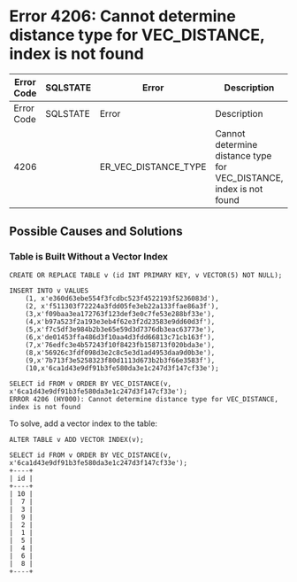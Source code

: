 
# Error 4206: Cannot determine distance type for VEC_DISTANCE, index is not found


| Error Code | SQLSTATE | Error | Description |
| --- | --- | --- | --- |
| Error Code | SQLSTATE | Error | Description |
| 4206 |  | ER_VEC_DISTANCE_TYPE | Cannot determine distance type for VEC_DISTANCE, index is not found |




## Possible Causes and Solutions


### Table is Built Without a Vector Index


```
CREATE OR REPLACE TABLE v (id INT PRIMARY KEY, v VECTOR(5) NOT NULL);

INSERT INTO v VALUES                                              
    (1, x'e360d63ebe554f3fcdbc523f4522193f5236083d'),
    (2, x'f511303f72224a3fdd05fe3eb22a133ffae86a3f'),
    (3,x'f09baa3ea172763f123def3e0c7fe53e288bf33e'),
    (4,x'b97a523f2a193e3eb4f62e3f2d23583e9dd60d3f'),
    (5,x'f7c5df3e984b2b3e65e59d3d7376db3eac63773e'),
    (6,x'de01453ffa486d3f10aa4d3fdd66813c71cb163f'),
    (7,x'76edfc3e4b57243f10f8423fb158713f020bda3e'),
    (8,x'56926c3fdf098d3e2c8c5e3d1ad4953daa9d0b3e'),
    (9,x'7b713f3e5258323f80d1113d673b2b3f66e3583f'),
    (10,x'6ca1d43e9df91b3fe580da3e1c247d3f147cf33e');

SELECT id FROM v ORDER BY VEC_DISTANCE(v, x'6ca1d43e9df91b3fe580da3e1c247d3f147cf33e');          
ERROR 4206 (HY000): Cannot determine distance type for VEC_DISTANCE, index is not found
```

To solve, add a vector index to the table:


```
ALTER TABLE v ADD VECTOR INDEX(v);

SELECT id FROM v ORDER BY VEC_DISTANCE(v, x'6ca1d43e9df91b3fe580da3e1c247d3f147cf33e');
+----+
| id |
+----+
| 10 |
|  7 |
|  3 |
|  9 |
|  2 |
|  1 |
|  5 |
|  4 |
|  6 |
|  8 |
+----+
```
